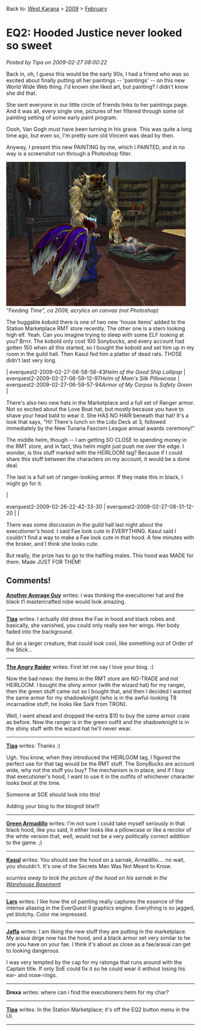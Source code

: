 Back to: [West Karana](/posts/westkarana.md) > [2009](/posts/2009/westkarana.md) > [February](./westkarana.md)
# EQ2: Hooded Justice never looked so sweet

*Posted by Tipa on 2009-02-27 08:00:22*

Back in, oh, I guess this would be the early 90s, I had a friend who was so excited about finally putting all her paintings -- 'paintings' -- on this new World Wide Web thing. I'd known she liked art, but painting? I didn't know she did that.

She sent everyone in our little circle of friends links to her paintings page. And it was all, every single one, pictures of her filtered through some oil painting setting of some early paint program.

Oooh, Van Gogh must have been turning in his grave. This was quite a long time ago, but even so, I'm pretty sure old Vincent was dead by then.

Anyway, I present this new PAINTING by me, which I PAINTED, and in no way is a screenshot run through a Photoshop filter.

![feedingtime](../../../uploads/2009/02/feedingtime.jpg "feedingtime")  
*"Feeding Time", ca 2009, acrylics on canvas (not Photoshop)*

The huggable kobold there is one of two new 'house items' added to the Station Marketplace RMT store recently. The other one is a stern looking high elf. Yeah. Can you imagine trying to sleep with some ELF looking at you? Brrrr. The kobold only cost 100 Sonybucks, and every account had gotten 150 when all this started, so I bought the kobold and set him up in my room in the guild hall. Then Kasul fed him a platter of dead rats. THOSE didn't last very long.




|
 everquest2-2009-02-27-06-58-56-43*Helm of the Good Ship Lollipop*
 | 
everquest2-2009-02-27-06-59-12-97*Helm of Mom's Silk Pillowcase*
 | 
everquest2-2009-02-27-06-59-57-94*Armor of My Corpse Is Safety Green*
 |



There's also two new hats in the Marketplace and a full set of Ranger armor. Not so excited about the Love Boat hat, but mostly because you have to shave your head bald to wear it. She HAS NO HAIR beneath that hat! It's a look that says, "Hi! There's lunch on the Lido Deck at 3, followed immediately by the New Tunaria Fascism League annual awards ceremony!"

The middle helm, though -- I am getting SO CLOSE to spending money in the RMT store, and in fact, this helm might just push me over the edge. I wonder, is this stuff marked with the HEIRLOOM tag? Because if I could share this stuff between the characters on my account, it would be a done deal.

The last is a full set of ranger-looking armor. If they make this in black, I might go for it.




|
 
 everquest2-2009-02-26-22-42-33-30
 | 
everquest2-2009-02-27-08-31-12-20
 | |



There was some discussion in the guild hall last night about the executioner's hood. I said Fae look cute in EVERYTHING. Kasul said I couldn't find a way to make a Fae look cute in that hood. A few minutes with the broker, and I think she looks cute.

But really, the prize has to go to the halfling males. This hood was MADE for them. Made JUST FOR THEM!

## Comments!

**[Another Average Guy](http://anotheraverageguy.wordpress.com)** writes: i was thinking the executioner hat and the black t1 mastercrafted robe would look amazing.

---

**[Tipa](https://chasingdings.com)** writes: I actually did dress the Fae in hood and black robes and basically, she vanished, you could only really see her wings. Her body faded into the background.

But on a larger creature, that could look cool, like something out of Order of the Stick...

---

**[The Angry Raider](http://www.angryraider.com)** writes: First let me say I love your blog. :) 

Now the bad news: the items in the RMT store are NO-TRADE and not HEIRLOOM. I bought the shiny armor (with the wizard hat) for my ranger, then the green stuff came out so I bought that, and then I decided I wanted the same armor for my shadowknight (who is in the awful-looking T8 incarnadine stuff; he looks like Sark from TRON).

Well, I went ahead and dropped the extra $10 to buy the *same* armor crate as before. Now the ranger is in the green outfit and the shadowknight is in the shiny stuff with the wizard hat he'll never wear.

---

**[Tipa](https://chasingdings.com)** writes: Thanks :)

Ugh. You know, when they introduced the HEIRLOOM tag, I figured the perfect use for that tag would be the RMT stuff. The SonyBucks are account wide, why not the stuff you buy? The mechanism is in place, and if I buy that executioner's hood, I want to use it in the outfits of whichever character looks best at the time.

Someone at SOE should look into this!

Adding your blog to the blogroll btw!!!


---

**[Green Armadillo](http://playervsdeveloper.blogspot.com)** writes: I'm not sure I could take myself seriously in that black hood, like you said, it either looks like a pillowcase or like a recolor of the white version that, well, would not be a very politically correct addition to the game. ;)

---

**[Kasul](http://shatteredblog.wordpress.com)** writes: You should see the hood on a sarnak, Armadillo.... no wait, you shouldn't. It's one of the Secrets Man Was Not Meant to Know.

*scurries away to lock the picture of the hood on his sarnak in the [Warehouse Basement](http://www.warehouse23.com/basement/ "Warehouse 23 Basement")*

---

**[Lars](http://mmomentofzen.blogspot.com/)** writes: I like how the oil painting really captures the essence of the intense aliasing in the EverQuest II graphics engine. Everything is so jagged, yet blotchy. Color me impressed.

---

**[Jaffa](http://eq2players.station.sony.com/characters/character_profile.vm?characterId=173230109)** writes: I am liking the new stuff they are putting in the marketplace. My arasai dirge now has the hood, and a black armor set very similar to he one you have on your fae. I think it's about as close as a fae/arasai can get to looking dangerous.

I was very tempted by the cap for my ratonga that runs around with the Captain title. If only SoE could fix it so he could wear it without losing his ear- and nose-rings.

---

**Drexa** writes: where can i find the executioners helm for my char?

---

**[Tipa](https://chasingdings.com)** writes: In the Station Marketplace; it's off the EQ2 button menu in the UI.

---

